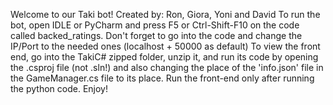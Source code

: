 Welcome to our Taki bot!
Created by: Ron, Giora, Yoni and David
To run the bot, open IDLE or PyCharm and press F5 or Ctrl-Shift-F10 on the code called backed_ratings.
Don't forget to go into the code and change the IP/Port to the needed ones (localhost + 50000 as default)
To view the front end, go into the TakiC# zipped folder, unzip it, and run its code by opening the .csproj file (not .sln!) and also changing the place of the 'info.json' file in the GameManager.cs file to its place.
Run the front-end only after running the python code.
Enjoy!
